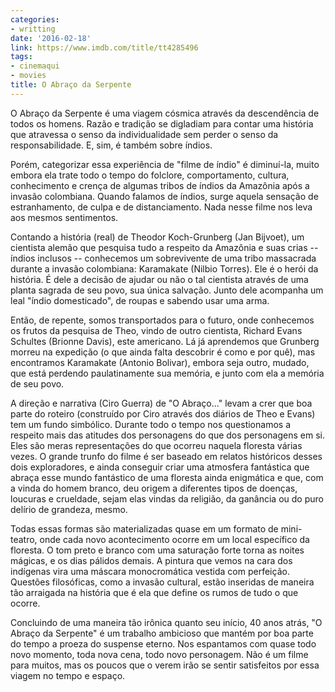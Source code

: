 ```yaml
---
categories:
- writting
date: '2016-02-18'
link: https://www.imdb.com/title/tt4285496
tags:
- cinemaqui
- movies
title: O Abraço da Serpente
---
```


O Abraço da Serpente é uma viagem cósmica através da descendência de todos os homens. Razão e tradição se digladiam para contar uma história que atravessa o senso da individualidade sem perder o senso da responsabilidade. E, sim, é também sobre índios.

Porém, categorizar essa experiência de "filme de índio" é diminuí-la, muito embora ela trate todo o tempo do folclore, comportamento, cultura, conhecimento e crença de algumas tribos de índios da Amazônia após a invasão colombiana. Quando falamos de índios, surge aquela sensação de estranhamento, de culpa e de distanciamento. Nada nesse filme nos leva aos mesmos sentimentos.

Contando a história (real) de Theodor Koch-Grunberg (Jan Bijvoet), um cientista alemão que pesquisa tudo a respeito da Amazônia e suas crias -- índios inclusos -- conhecemos um sobrevivente de uma tribo massacrada durante a invasão colombiana: Karamakate (Nilbio Torres). Ele é o herói da história. É dele a decisão de ajudar ou não o tal cientista através de uma planta sagrada de seu povo, sua única salvação. Junto dele acompanha um leal "índio domesticado", de roupas e sabendo usar uma arma.

Então, de repente, somos transportados para o futuro, onde conhecemos os frutos da pesquisa de Theo, vindo de outro cientista, Richard Evans Schultes (Brionne Davis), este americano. Lá já aprendemos que Grunberg morreu na expedição (o que ainda falta descobrir é como e por quê), mas encontramos Karamakate (Antonio Bolivar), embora seja outro, mudado, que está perdendo paulatinamente sua memória, e junto com ela a memória de seu povo.

A direção e narrativa (Ciro Guerra) de "O Abraço..." levam a crer que boa parte do roteiro (construído por Ciro através dos diários de Theo e Evans) tem um fundo simbólico. Durante todo o tempo nos questionamos a respeito mais das atitudes dos personagens do que dos personagens em si. Eles são meras representações do que ocorreu naquela floresta várias vezes. O grande trunfo do filme é ser baseado em relatos históricos desses dois exploradores, e ainda conseguir criar uma atmosfera fantástica que abraça esse mundo fantástico de uma floresta ainda enigmática e que, com a vinda do homem branco, deu origem a diferentes tipos de doenças, loucuras e crueldade, sejam elas vindas da religião, da ganância ou do puro delírio de grandeza, mesmo.

Todas essas formas são materializadas quase em um formato de mini-teatro, onde cada novo acontecimento ocorre em um local específico da floresta. O tom preto e branco com uma saturação forte torna as noites mágicas, e os dias pálidos demais. A pintura que vemos na cara dos indígenas vira uma máscara monocromática vestida com perfeição. Questões filosóficas, como a invasão cultural, estão inseridas de maneira tão arraigada na história que é ela que define os rumos de tudo o que ocorre.

Concluindo de uma maneira tão irônica quanto seu início, 40 anos atrás, "O Abraço da Serpente" é um trabalho ambicioso que mantém por boa parte do tempo a proeza do suspense eterno. Nos espantamos com quase todo novo momento, toda nova cena, todo novo personagem. Não é um filme para muitos, mas os poucos que o verem irão se sentir satisfeitos por essa viagem no tempo e espaço.